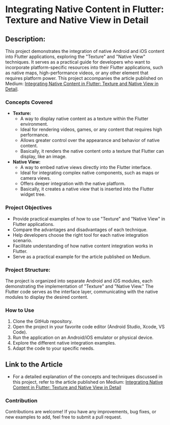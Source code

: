 # Integrating Native Content in Flutter: Texture and Native View in Detail

## **Description:**

This project demonstrates the integration of native Android and iOS content into Flutter applications, exploring the "Texture" and "Native View" techniques. It serves as a practical guide for developers who want to incorporate platform-specific resources into their Flutter applications, such as native maps, high-performance videos, or any other element that requires platform power. This project accompanies the article published on Medium: [Integrating Native Content in Flutter: Texture and Native View in Detail](https://medium.com/@matheusfel13/integrando-conte%C3%BAdo-nativo-no-flutter-texture-e-native-view-em-detalhes-6523b071868f).

### **Concepts Covered**

* **Texture:**
    * A way to display native content as a texture within the Flutter environment.
    * Ideal for rendering videos, games, or any content that requires high performance.
    * Allows greater control over the appearance and behavior of native content.
    * Basically, it renders the native content onto a texture that Flutter can display, like an image.
* **Native View:**
    * A way to embed native views directly into the Flutter interface.
    * Ideal for integrating complex native components, such as maps or camera views.
    * Offers deeper integration with the native platform.
    * Basically, it creates a native view that is inserted into the Flutter widget tree.

### **Project Objectives**

* Provide practical examples of how to use "Texture" and "Native View" in Flutter applications.
* Compare the advantages and disadvantages of each technique.
* Help developers choose the right tool for each native integration scenario.
* Facilitate understanding of how native content integration works in Flutter.
* Serve as a practical example for the article published on Medium.

### **Project Structure:**

The project is organized into separate Android and iOS modules, each demonstrating the implementation of "Texture" and "Native View." The Flutter code serves as the interface layer, communicating with the native modules to display the desired content.

### **How to Use**

1.  Clone the GitHub repository.
2.  Open the project in your favorite code editor (Android Studio, Xcode, VS Code).
3.  Run the application on an Android/iOS emulator or physical device.
4.  Explore the different native integration examples.
5.  Adapt the code to your specific needs.

## **Link to the Article**

* For a detailed explanation of the concepts and techniques discussed in this project, refer to the article published on Medium: [Integrating Native Content in Flutter: Texture and Native View in Detail](https://medium.com/@matheusfel13/integrando-conte%C3%BAdo-nativo-no-flutter-texture-e-native-view-em-detalhes-6523b071868f)

### **Contribution**

Contributions are welcome! If you have any improvements, bug fixes, or new examples to add, feel free to submit a pull request.
